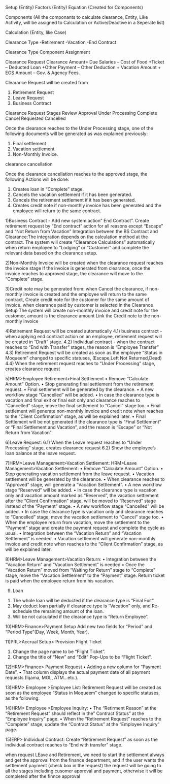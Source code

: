 Setup (Entity)
Factors (Entity)
Equation (Created for Components)

Components (All the componants to calculate clearance, Entity, Like Activity, will be assigned to Calculation or Active/Deactive in a Seperate list)

Calculation (Entity, like Case)

Clearance Type
-Retirement
-Vacation
-End Contract

Clearance Type Component Assignment

Clearance Request
Clearance Amount= Due Salaries – Cost of Food +Ticket – Deducted Loan +Other Payment – Other Deduction + Vacation Amount + EOS Amount – Gov. & Agency Fees.

Clearance Request will be created from 
1) Retirement Request
2) Leave Request
3) Business Contract

Clearance Request Stages
Review
Approval
Under Processing
Complete
Cancel Requested
Cancelled

Once the clearance reaches to the Under Processing stage, one of the following documents will be generated as was explained previously: 
1. Final settlement 
2. Vacation settlement 
3. Non-Monthly Invoice.

clearance cancellation 

Once the clearance cancellation reaches to the approved stage, the following Actions will be done: 
1. Creates loan in “Complete” stage. 
2. Cancels the vacation settlement if it has been generated. 
3. Cancels the retirement settlement if it has been generated. 
4. Creates credit note if non-monthly invoice has been generated and the employee will return to the same contract.


1)Business Contract - Add new system action” End Contract”.
Create retirement request by “End contract” action for all reasons except “Escape” and “Not Return from Vacation”
Integration between the BS Contract and Clearance:The integration depends on the calculation method at the contract.
The system will create “Clearance Calculations” automatically when return employee to “Lodging” or “Customer” and complete the relevant data based on the clearance setup.

2)Non-Monthly Invoice will be created when the clearance request reaches the invoice stage
If the invoice is generated from clearance, once the invoice reaches to approved stage, the clearance will move to the “Complete” stage.

3)Credit note may be generated from:
when Cancel the clearance, if non-monthly invoice is created and the employee will return to the same contract, Create credit note for the customer for the same amount of invoice.
when clearance paid by customer is selected in the Clearance Setup
The system will create non-monthly invoice and credit note for the customer, amount is the clearance amount
Link the Credit note to the non-monthly invoice

4)Retirement Request will be created automatically
4.1) business contract - when applying end contract action on an employee, retirement request will be created in “Draft” stage.
4.2) Individual contract - when the contract reaches to “End with Transfer” stages, the reason is “Employee Transfer”
4.3) Retirement Request will be created as soon as the employee “Status in Moqueem” changed to specific statuses, (Escape,Left Not Returned,Dead)
4.4) When the retirement request reaches to “Under Processing” stage, creates clearance request

5)HRM>Employee Retirement>Final Settlement
• Remove “Calculate Amount” Option.
• Stop generating final settlement from the retirement request.
• Final settlement will be generated by the clearance.
• A new workflow stage “Cancelled” will be added.
• In case the clearance type is vacation and final exit or final exit only and clearance reaches to “Cancelled” stage, move the final settlement to “Cancel” stage too.
• Final settlement will generate non-monthly invoice and credit note when reaches to the “Client Confirmation” stage, as will be explained later.
• Final Settlement will be not generated if the clearance type is “Final Settlement” or “Final Settlement and Vacation”, and the reason is “Escape” or “Not Return from Vacation”

6)Leave Request:
6.1) When the Leave request reaches to “Under Processing” stage, creates clearance request
6.2) Show the employee’s loan balance at the leave request.

7)HRM>Leave Management>Vacation Settlement:
HRM>Leave Management>Vacation Settlement:
• Remove “Calculate Amount” Option.
• Stop generating vacation settlement from the leave request.
• Vacation settlement will be generated by the clearance.
• When clearance reaches to “Approved” stage, will generate a “Vacation Settlement”.
• A new workflow stage “Reserved” will be added.
• In case the clearance type is vacation only and vacation amount marked as “Reserved”, the vacation settlement after the “Client Confirmation” stage, will be moved to “Reserved” stage instead of the “Payment” stage.
• A new workflow stage “Cancelled” will be added.
• In case the clearance type is vacation only and clearance reaches to “Cancelled” stage, move the vacation settlement to “Cancel” stage too.
• When the employee return from vacation, move the settlement to the “Payment” stage and create the payment request and complete the cycle as usual.
• Integration between the “Vacation Return” and “Vacation Settlement” is needed.
• Vacation settlement will generate non-monthly invoice and credit note when reaches to the “Client Confirmation” stage, as will be explained later.

8)HRM>Leave Management>Vacation Return:
• Integration between the “Vacation Return” and “Vacation Settlement” is needed • Once the “Vacation Return” moved from “Waiting for Return” stage to “Complete” stage, move the “Vacation Settlement” to the “Payment” stage.
Return ticket is paid when the employee return from his vacation.

9) Loan 
1. The whole loan will be deducted if the clearance type is “Final Exit”.
2. May deduct loan partially if clearance type is “Vacation” only, and Re-schedule the remaining amount of the loan.
3. Will be not calculated if the clearance type is “Return Employee”.


10)HRM>Finance>Payment Setup
Add new two fields for “Period” and “Period Type”(Day, Week, Month, Year).

11)PRL>Accrual Setup> Provision Flight Ticket
1. Change the page name to be “Flight Ticket”.
2. Change the title of “New” and “Edit” Pop-Ups to be “Flight Ticket”.

12)HRM>Finance> Payment Request
• Adding a new column for “Payment Date”.
• That column displays the actual payment date of all payment requests (Iqama, MOL, ATM…etc.).

13)HRM> Employee >Employee List:
Retirement Request will be created as soon as the employee “Status in Moqueem” changed to specific statuses, as the following:

14)HRM> Employee >Employee Inquiry:
• The “Retirment Reason” at the “Retirement Request” should reflect in the” Contract Status” at the “Employee Inquiry” page.
• When the “Retirement Request” reaches to the “Complete” stage, update the “Contract Status” at the “Employee Inquiry” page.

15)ERP> Individual Contract:
Create “Retirement Request” as soon as the individual contract reaches to “End with transfer” stage.


when request LEave and Retirement, we need to start the settlement always and get the approval from the finance department, and if the user wants the settlement payment (check box in the request) the request will be going to all the stages including cusomer approval and payment, otherwise it will be  completed after the finnce approval
